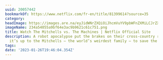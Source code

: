 ```yaml
---
uuid: 20057442
bookmarkOf: https://www.netflix.com/fr-en/title/81399614?source=35
category: 
headImage: https://images.are.na/eyJidWNrZXQiOiJhcmVuYV9pbWFnZXMiLCJrZXkiOiIyMDA1NzQ0Mi9vcmlnaW5hbF8yMzRhNTQwNTVhOWJmNjRlM2FjOWI5NjIxYzYxYzc1MS5wbmciLCJlZGl0cyI6eyJyZXNpemUiOnsid2lkdGgiOjEyMDAsImhlaWdodCI6MTIwMCwiZml0IjoiaW5zaWRlIiwid2l0aG91dEVubGFyZ2VtZW50Ijp0cnVlfSwid2VicCI6eyJxdWFsaXR5Ijo5MH0sImpwZWciOnsicXVhbGl0eSI6OTB9LCJyb3RhdGUiOm51bGx9fQ==?bc=0
imageName: 234a54055a9bf64e3ac9b9621c61c751.png
title: Watch The Mitchells vs. The Machines | Netflix Official Site
description: A robot apocalypse put the brakes on their cross-country road trip. Now
  it’s up to the Mitchells — the world’s weirdest family — to save the human race.
tags: 
date: '2023-01-26T19:46:04.354Z'
---
```

